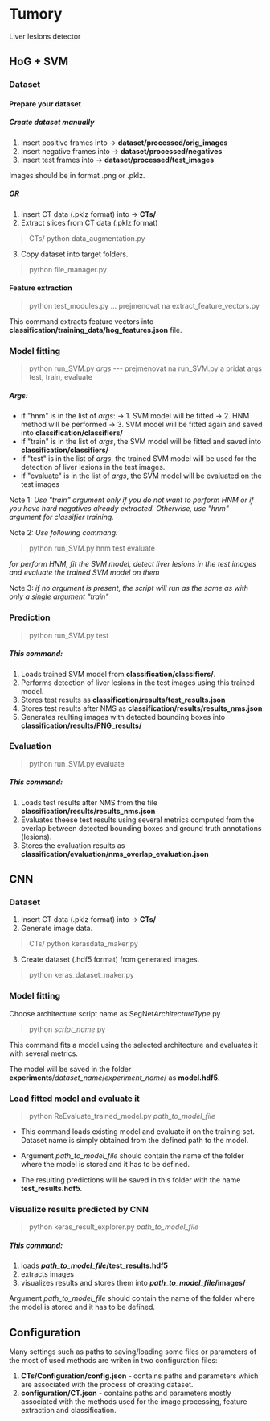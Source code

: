 # Tumory
Liver lesions detector

## HoG + SVM

### Dataset

#### Prepare your dataset

##### Create dataset manually
1. Insert positive frames into -> **dataset/processed/orig_images**
2. Insert negative frames into -> **dataset/processed/negatives**
3. Insert test frames into -> **dataset/processed/test_images**

Images should be in format .png or .pklz.

##### OR
1. Insert CT data (.pklz format) into -> **CTs/** 
2. Extract slices from CT data (.pklz format) 
> CTs/ python data_augmentation.py
3. Copy dataset into target folders. 
> python file_manager.py

#### Feature extraction
> python test_modules.py ... prejmenovat na extract_feature_vectors.py

This command extracts feature vectors into **classification/training_data/hog_features.json** file.

### Model fitting
> python run_SVM.py *args* --- prejmenovat na run_SVM.py a pridat args test, train, evaluate

##### Args:
- if "hnm" is in the list of *args*:
-> 1. SVM model will be fitted
-> 2. HNM method will be performed
-> 3. SVM model will be fitted again and saved into **classification/classifiers/**
- if "train" is in the list of *args*, the SVM model will be fitted and saved into **classification/classifiers/**
- if "test" is in the list of *args*, the trained SVM model will be used for the detection of liver lesions in the test images. 
- if "evaluate" is in the list of *args*, the SVM model will be evaluated on the test images

Note 1: _Use "train" argument only if you do not want to perform HNM or if you have hard negatives already extracted. Otherwise, use "hnm" argument for classifier training._

Note 2: _Use following commang:_
> python run_SVM.py  hnm  test  evaluate 

_for perform HNM, fit the SVM model, detect liver lesions in the test images and evaluate the trained SVM model on them_

Note 3: _if no argument is present, the script will run as the same as with only a single argument "train"_

### Prediction
> python run_SVM.py  test

##### This command:
1. Loads trained SVM model from **classification/classifiers/**.
2. Performs detection of liver lesions in the test images using this trained model.
3. Stores test results as **classification/results/test_results.json**
4. Stores test results after NMS as **classification/results/results_nms.json**
5. Generates reulting images with detected bounding boxes into **classification/results/PNG_results/**

### Evaluation
> python run_SVM.py  evaluate

##### This command:
1. Loads test results after NMS from the file **classification/results/results_nms.json**
2. Evaluates theese test results using several metrics computed from the overlap between detected bounding boxes and ground truth annotations (lesions).
3. Stores the evaluation results as **classification/evaluation/nms_overlap_evaluation.json** 

## CNN
### Dataset
1. Insert CT data (.pklz format) into -> **CTs/** 
2. Generate image data.
> CTs/ python kerasdata_maker.py

3. Create dataset (.hdf5 format) from generated images.
> python keras_dataset_maker.py

### Model fitting
Choose architecture script name as SegNet*ArchitectureType*.py
> python *script_name*.py

This command fits a model using the selected architecture and evaluates it with several metrics.

The model will be saved in the folder **experiments**/*dataset_name*/*experiment_name*/ as **model.hdf5**.

### Load fitted model and evaluate it
> python ReEvaluate_trained_model.py   *path_to_model_file*

- This command loads existing model and evaluate it on the training set. Dataset name is simply obtained from the defined path to the model.

- Argument *path_to_model_file* should contain the name of the folder where the model is stored and it has to be defined.

- The resulting predictions will be saved in this folder with the name **test_results.hdf5**.

### Visualize results predicted by CNN
> python keras_result_explorer.py    *path_to_model_file*

##### This command:
1. loads ***path_to_model_file*/test_results.hdf5**
2. extracts images
3. visualizes results and stores them into ***path_to_model_file*/images/**

Argument *path_to_model_file* should contain the name of the folder where the model is stored and it has to be defined.


## Configuration

Many settings such as paths to saving/loading some files or parameters of the most of used methods are writen in two configuration files:
1. **CTs/Configuration/config.json** - contains paths and parameters which are associated with the process of creating dataset.
2. **configuration/CT.json** - contains paths and parameters mostly associated with the methods used for the image processing, feature extraction and classification.

